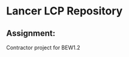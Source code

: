 Lancer LCP Repository
=====================






Assignment:
-----------
Contractor project for BEW1.2